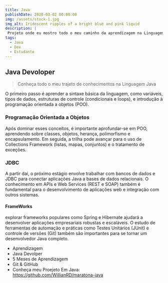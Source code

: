 ```yaml
---
title: Java 
publishDate: 2020-03-02 00:00:00
img: /assets/stock-1.jpg
img_alt: Iridescent ripples of a bright blue and pink liquid
description: |
 Projeto onde eu mostro todo o meu caminho da aprendizagem na Linguagem java
tags:
  - Java
  - Dev
  - Estudante
---
```


## Java Devoloper

> Conheça todo o meu trajeto de conhecimentos na Linguagem Java

O primeiro passo é aprender a sintaxe básica da linguagem, como variáveis, tipos de dados, estruturas de controle (condicionais e loops), e introdução à programação orientada a objetos (POO).

### Programação Orientada a Objetos

Após dominar esses conceitos, é importante aprofundar-se em POO, aprendendo sobre classes, objetos, herança, polimorfismo e encapsulamento. Em seguida, a trilha pode avançar para o uso de Collections Framework (listas, mapas, conjuntos) e o tratamento de exceções.

### JDBC

A partir daí, o próximo estágio envolve trabalhar com bancos de dados e JDBC para conectar aplicações Java a bases de dados relacionais. O conhecimento em APIs e Web Services (REST e SOAP) também é fundamental para o desenvolvimento de aplicações web e integração com outros sistemas.

#### FrameWorks
 explorar frameworks populares como Spring e Hibernate ajudará a desenvolver aplicações empresariais robustas e escaláveis. O estudo de ferramentas de automação e práticas como Testes Unitários (JUnit) e controle de versões (Git) também são importantes para se tornar um desenvolvedor Java completo.

- Aprendizagem
- Java Devolper
- 5 Meses de Aprendizagem
- Git & GitHub
- Conheça meu Proejeto Em Java: https://github.com/WillianRD/maratona-java


